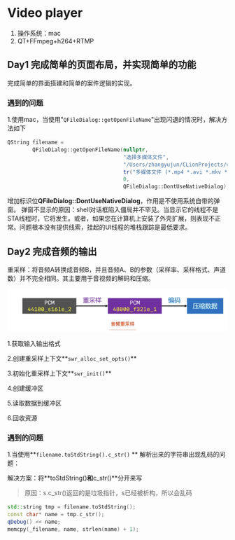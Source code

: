 # Video player

1. 操作系统：mac
2. QT+FFmpeg+h264+RTMP

## Day1 完成简单的页面布局，并实现简单的功能

完成简单的界面搭建和简单的案件逻辑的实现。

### 遇到的问题

1.使用mac，当使用"`QFileDialog::getOpenFileName`"出现闪退的情况时，解决方法如下

```c++
QString filename =
        QFileDialog::getOpenFileName(nullptr,
                                     "选择多媒体文件",
                                     "/Users/zhangyujun/CLionProjects/video_player/",
                                     tr("多媒体文件 (*.mp4 *.avi *.mkv *.mp3 *.aac)"),
                                     0,
                                     QFileDialog::DontUseNativeDialog);
```



增加标识位**QFileDialog::DontUseNativeDialog**，作用是不使用系统自带的弹窗。
弹窗不显示的原因：shell对话框陷入僵局并不罕见。当显示它的线程不是STA线程时，它将发生。或者，如果您在计算机上安装了外壳扩展，则表现不正常。问题根本没有提供线索，挂起的UI线程的堆栈跟踪是最低要求。

## Day2 完成音频的输出

重采样：将音频A转换成音频B，并且音频A、B的参数（采样率、采样格式、声道数）并不完全相同。其主要用于音视频的解码和压缩。

![image-20230413112615878](./pic/resample.jpg)

1.获取输入输出格式

2.创建重采样上下文**`swr_alloc_set_opts()`**

3.初始化重采样上下文**`swr_init()`**

4.创建缓冲区

5.读取数据到缓冲区

6.回收资源

### 遇到的问题

1.当使用**`filename.toStdString().c_str()` ** 解析出来的字符串出现乱码的问题：

解决方案：将**toStdString()**和**c_str()**分开来写

> 原因：s.c_str()返回的是垃圾指针，s已经被析构，所以会乱码

```c++
std::string tmp = filename.toStdString(); 
const char* name = tmp.c_str();
qDebug() << name;
memcpy(_filename, name, strlen(name) + 1);
```





